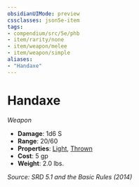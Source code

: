 ```yaml
---
obsidianUIMode: preview
cssclasses: json5e-item
tags:
- compendium/src/5e/phb
- item/rarity/none
- item/weapon/melee
- item/weapon/simple
aliases: 
- "Handaxe"
---
```

# Handaxe
*Weapon*  

- **Damage**: 1d6 S
- **Range**: 20/60
- **Properties**: [Light](TTRPG/rules/item-properties.md#Light), [Thrown](TTRPG/rules/item-properties.md#Thrown)
- **Cost**: 5 gp
- **Weight**: 2.0 lbs.

*Source: SRD 5.1 and the Basic Rules (2014)*
